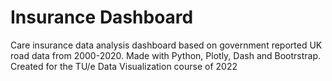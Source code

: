 # Insurance Dashboard

Care insurance data analysis dashboard based on government reported UK road data from 2000-2020. Made with Python, Plotly, Dash and Bootrstrap. Created for the TU/e Data Visualization course of 2022